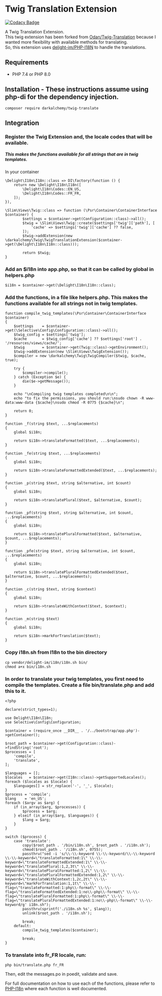 # Twig Translation Extension

[![Codacy Badge](https://app.codacy.com/project/badge/Grade/7e09082beab44f75afe2eefdbc55ec50)](https://www.codacy.com/gh/darkalchemy/Twig-Translate/dashboard?utm_source=github.com&utm_medium=referral&utm_content=darkalchemy/Twig-Translate&utm_campaign=Badge_Grade)

A Twig Translation Extension.\
This twig extension has been forked from [Odan/Twig-Translation](https://github.com/odan/twig-translation) because I wanted more flexibility with available methods for translating.\
So, this extension uses [delight-im/PHP-I18N](https://github.com/delight-im/PHP-I18N) to handle the translations.

## Requirements

- PHP 7.4 or PHP 8.0

## Installation - These instructions assume using php-di for the dependency injection.

    composer require darkalchemy/twig-translate

## Integration

### Register the Twig Extension and, the locale codes that will be available.

##### This makes the functions available for all strings that are in twig templates.

In your container

    \Delight\I18n\I18n::class => DI\factory(function () {
        return new \Delight\I18n\I18n([
            \Delight\I18n\Codes::EN_US,
            \Delight\I18n\Codes::FR_FR,
        ]);
    }),

    \Slim\Views\Twig::class => function (\Psr\Container\ContainerInterface $container) {
            $settings = $container->get(Configuration::class)->all();
            $twig = \Slim\Views\Twig::create($settings['twig']['path'], [
                'cache' => $settings['twig']['cache'] ?? false,
            ]);
            $twig->addExtension(new \darkalchemy\Twig\TwigTranslationExtension($container->get(\Delight\I18n\I18n::class)));

            return $twig;
    }

### Add an $i18n into app.php, so that it can be called by global in helpers.php

    $i18n = $container->get(\Delight\I18n\I18n::class);

### Add the functions, in a file like helpers.php. This makes the functions available for all strings not in twig templates.

    function compile_twig_templates(\Psr\Container\ContainerInterface $container)
    {
        $settings    = $container->get(\Selective\Config\Configuration::class)->all();
        $twig_config = $settings['twig'];
        $cache       = $twig_config['cache'] ?? $settings['root'] . '/resources/views/cache/';
        $twig        = $container->get(Twig::class)->getEnvironment();
        $twig->addExtension(new \Slim\Views\TwigExtension());
        $compiler = new \darkalchemy\Twig\TwigCompiler($twig, $cache, true);

        try {
            $compiler->compile();
        } catch (Exception $e) {
            die($e->getMessage());
        }

        echo "\nCompiling twig templates completed\n\n";
        echo "to fix the permissions, you should run:\nsudo chown -R www-data:www-data {$cache}\nsudo chmod -R 0775 {$cache}\n";

        return 0;
    }

    function _f(string $text, ...$replacements)
    {
        global $i18n;

        return $i18n->translateFormatted($text, ...$replacements);
    }

    function _fe(string $text, ...$replacements)
    {
        global $i18n;

        return $i18n->translateFormattedExtended($text, ...$replacements);
    }

    function _p(string $text, string $alternative, int $count)
    {
        global $i18n;

        return $i18n->translatePlural($text, $alternative, $count);
    }

    function _pf(string $text, string $alternative, int $count, ...$replacements)
    {
        global $i18n;

        return $i18n->translatePluralFormatted($text, $alternative, $count, ...$replacements);
    }

    function _pfe(string $text, string $alternative, int $count, ...$replacements)
    {
        global $i18n;

        return $i18n->translatePluralFormattedExtended($text, $alternative, $count, ...$replacements);
    }

    function _c(string $text, string $context)
    {
        global $i18n;

        return $i18n->translateWithContext($text, $context);
    }

    function _m(string $text)
    {
        global $i18n;

        return $i18n->markForTranslation($text);
    }

### Copy i18n.sh from I18n to the bin directory

    cp vendor/delight-im/i18n/i18n.sh bin/
    chmod a+x bin/i18n.sh

### In order to translate your twig templates, you first need to compile the templates. Create a file bin/translate.php and add this to it.

    <?php

    declare(strict_types=1);

    use Delight\I18n\I18n;
    use Selective\Config\Configuration;

    $container = (require_once __DIR__ . '/../bootstrap/app.php')->getContainer();

    $root_path = $container->get(Configuration::class)->findString('root');
    $processes = [
        'compile',
        'translate',
    ];

    $languages = [];
    $locales   = $container->get(I18n::class)->getSupportedLocales();
    foreach ($locales as $locale) {
        $languages[] = str_replace('-', '_', $locale);
    }
    $process = 'compile';
    $lang    = 'en_US';
    foreach ($argv as $arg) {
        if (in_array($arg, $processes)) {
            $process = $arg;
        } elseif (in_array($arg, $languages)) {
            $lang = $arg;
        }
    }

    switch ($process) {
        case 'translate':
            copy($root_path . '/bin/i18n.sh', $root_path . '/i18n.sh');
            chmod($root_path . '/i18n.sh', 0755);
            passthru("sed -i 's/\\-\\-keyword \\-\\-keyword/\\-\\-keyword \\-\\-keyword=\"translateFormatted:1\" \\-\\-keyword=\"translateFormattedExtended:1\" \\-\\-keyword=\"translatePlural:1,2,3t\" \\-\\-keyword=\"translatePluralFormatted:1,2\" \\-\\-keyword=\"translatePluralFormattedExtended:1,2\" \\-\\-keyword=\"translateWithContext:1,2c,2t\" \\-\\-keyword=\"markForTranslation:1,1t\" \\-\\-flag=\"translateFormatted:1:php\\-format\" \\-\\-flag=\"translateFormattedExtended:1:no\\-php\\-format\" \\-\\-flag=\"translatePluralFormatted:1:php\\-format\" \\-\\-flag=\"translatePluralFormattedExtended:1:no\\-php\\-format\" \\-\\-keyword/g' i18n.sh");
            passthru(sprintf('./i18n.sh %s', $lang));
            unlink($root_path . '/i18n.sh');

            break;
        default:
            compile_twig_templates($container);

            break;
    }

### To translate into fr_FR locale, run:

    php bin/translate.php fr_FR

Then, edit the messages.po in poedit, validate and save.

For full documentation on how to use each of the functions, please refer to [PHP-I18n](https://github.com/delight-im/PHP-I18N) where each function is well documented.
